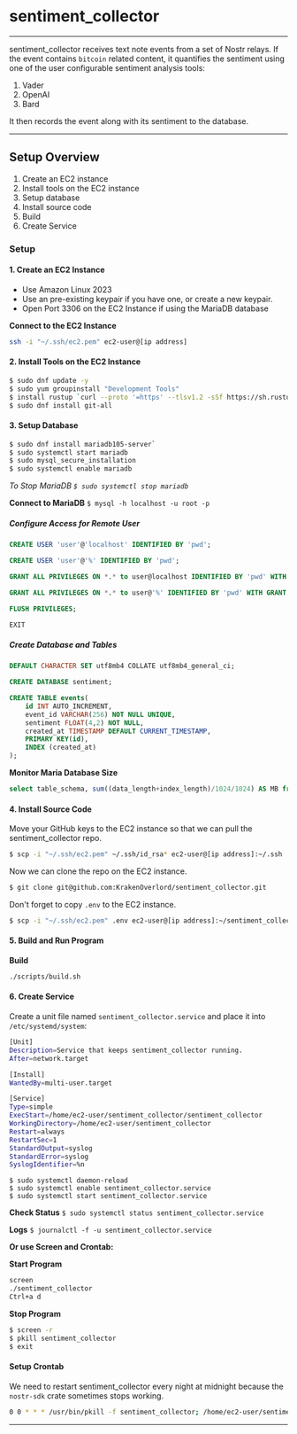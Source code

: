 # sentiment_collector

---

sentiment_collector receives text note events from a set of Nostr relays. If the event contains `bitcoin` related content, it quantifies the sentiment using one of the user configurable sentiment analysis tools:

1. Vader
1. OpenAI
1. Bard

It then records the event along with its sentiment to the database.

---

## Setup Overview

1. Create an EC2 instance
1. Install tools on the EC2 instance
1. Setup database
1. Install source code
1. Build
1. Create Service

### Setup

#### 1. Create an EC2 Instance

- Use Amazon Linux 2023
- Use an pre-existing keypair if you have one, or create a new keypair.
- Open Port 3306 on the EC2 Instance if using the MariaDB database

 **Connect to the EC2 Instance**

```bash
ssh -i "~/.ssh/ec2.pem" ec2-user@[ip address]
````

#### 2. Install Tools on the EC2 Instance


```bash
$ sudo dnf update -y
$ sudo yum groupinstall "Development Tools"
$ install rustup `curl --proto '=https' --tlsv1.2 -sSf https://sh.rustup.rs | sh`
$ sudo dnf install git-all
```

#### 3. Setup Database

```bash
$ sudo dnf install mariadb105-server`
$ sudo systemctl start mariadb
$ sudo mysql_secure_installation
$ sudo systemctl enable mariadb
```

*To Stop MariaDB `$ sudo systemctl stop mariadb`*

**Connect to MariaDB**
`$ mysql -h localhost -u root -p`

##### Configure Access for Remote User

```sql
CREATE USER 'user'@'localhost' IDENTIFIED BY 'pwd';

CREATE USER 'user'@'%' IDENTIFIED BY 'pwd';

GRANT ALL PRIVILEGES ON *.* to user@localhost IDENTIFIED BY 'pwd' WITH GRANT OPTION;

GRANT ALL PRIVILEGES ON *.* to user@'%' IDENTIFIED BY 'pwd' WITH GRANT OPTION;

FLUSH PRIVILEGES;

EXIT
```

##### Create Database and Tables

```sql
DEFAULT CHARACTER SET utf8mb4 COLLATE utf8mb4_general_ci;

CREATE DATABASE sentiment;

CREATE TABLE events(
    id INT AUTO_INCREMENT,
    event_id VARCHAR(256) NOT NULL UNIQUE,
    sentiment FLOAT(4,2) NOT NULL,
    created_at TIMESTAMP DEFAULT CURRENT_TIMESTAMP,
    PRIMARY KEY(id),
    INDEX (created_at)
);
```

**Monitor Maria Database Size**

```sql
select table_schema, sum((data_length+index_length)/1024/1024) AS MB from information_schema.tables group by 1;`
```

#### 4. Install Source Code

Move your GitHub keys to the EC2 instance so that we can pull the sentiment_collector repo.

```bash
$ scp -i "~/.ssh/ec2.pem" ~/.ssh/id_rsa* ec2-user@[ip address]:~/.ssh
```

Now we can clone the repo on the EC2 instance.

```bash
$ git clone git@github.com:KrakenOverlord/sentiment_collector.git
```

Don't forget to copy `.env` to the EC2 instance.

```bash
$ scp -i "~/.ssh/ec2.pem" .env ec2-user@[ip address]:~/sentiment_collector

```

#### 5. Build and Run Program

**Build**

```bash
./scripts/build.sh
```

#### 6. Create Service

Create a unit file named `sentiment_collector.service` and place it into `/etc/systemd/system`: 

```bash
[Unit]
Description=Service that keeps sentiment_collector running.
After=network.target

[Install]
WantedBy=multi-user.target

[Service]
Type=simple
ExecStart=/home/ec2-user/sentiment_collector/sentiment_collector
WorkingDirectory=/home/ec2-user/sentiment_collector
Restart=always
RestartSec=1
StandardOutput=syslog
StandardError=syslog
SyslogIdentifier=%n
```

```
$ sudo systemctl daemon-reload
$ sudo systemctl enable sentiment_collector.service
$ sudo systemctl start sentiment_collector.service
```

**Check Status**
`$ sudo systemctl status sentiment_collector.service`

**Logs**
`$ journalctl -f -u sentiment_collector.service`

**Or use Screen and Crontab:**

**Start Program**

```bash
screen
./sentiment_collector
Ctrl+a d
```

**Stop Program**

```bash
$ screen -r
$ pkill sentiment_collector
$ exit
```

#### Setup Crontab
We need to restart sentiment_collector every night at midnight because the `nostr-sdk` crate sometimes stops working.

```bash
0 0 * * * /usr/bin/pkill -f sentiment_collector; /home/ec2-user/sentiment_collector/sentiment_collector & &>/dev/null
```

---
